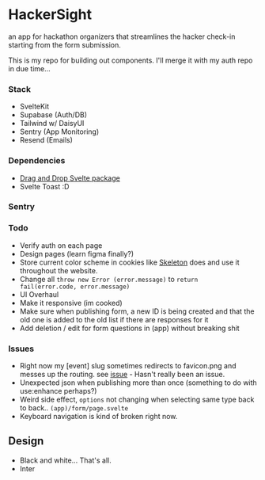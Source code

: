 # HackerSight
an app for hackathon organizers that streamlines the hacker check-in starting from the form submission.

This is my repo for building out components. I'll merge it with my auth repo in due time...

### Stack 
- SvelteKit
- Supabase (Auth/DB)
- Tailwind w/ DaisyUI
- Sentry (App Monitoring)
- Resend (Emails)

### Dependencies 
- [Drag and Drop Svelte package](https://www.npmjs.com/package/svelte-dnd-action)
- Svelte Toast :D 

### Sentry


### Todo
- Verify auth on each page
- Design pages (learn figma finally?)
- Store current color scheme in cookies like [Skeleton](https://www.skeleton.dev/docs/get-started) does and use it throughout the website.
- Change all `throw new Error (error.message)` to `return fail(error.code, error.message)`
- UI Overhaul
- Make it responsive (im cooked)
- Make sure when publishing form, a new ID is being created and that the old one is added to the old list if there are responses for it 
- Add deletion / edit for form questions in (app) without breaking shit


### Issues
- Right now my [event] slug sometimes redirects to favicon.png and messes up the routing. see [issue](https://github.com/sveltejs/kit/issues/3748) - Hasn't really been an issue.
- Unexpected json when publishing more than once (something to do with use:enhance perhaps?)
- Weird side effect, `options` not changing when selecting same type back to back.. `(app)/form/page.svelte`
- Keyboard navigation is kind of broken right now.


## Design
- Black and white... That's all.
- Inter